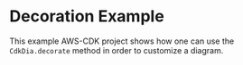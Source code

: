 # Decoration Example

This example AWS-CDK project shows how one can use the `CdkDia.decorate` method in order to customize a diagram.